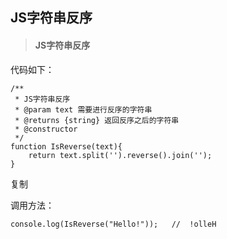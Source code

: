 ## JS字符串反序

> #### JS字符串反序

代码如下：

~~~
/**
 * JS字符串反序
 * @param text 需要进行反序的字符串
 * @returns {string} 返回反序之后的字符串
 * @constructor
 */
function IsReverse(text){
    return text.split('').reverse().join('');
}

~~~

复制

调用方法：

~~~
console.log(IsReverse("Hello!"));	//	!olleH
~~~

